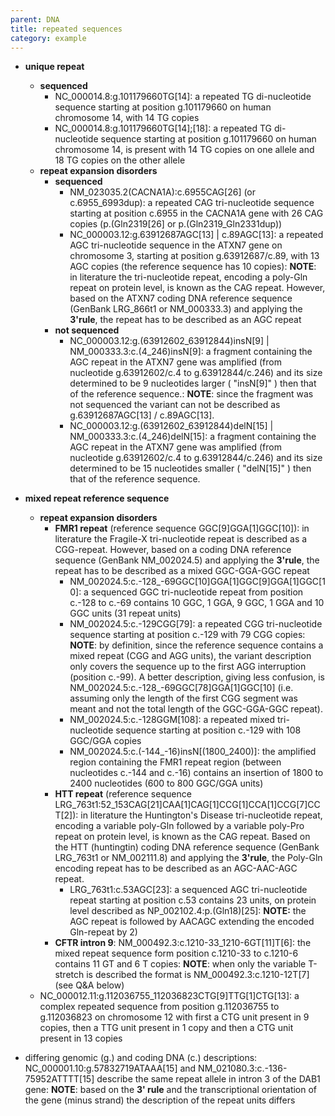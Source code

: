 ```yaml
---
parent: DNA
title: repeated sequences
category: example
---
```


* **unique repeat**
    * **sequenced**
        * NC\_000014.8:g.101179660TG[14]: a repeated TG di-nucleotide sequence starting at position g.101179660 on human chromosome 14, with 14 TG copies
        * NC\_000014.8:g.101179660TG[14];[18]: a repeated TG di-nucleotide sequence starting at position g.101179660 on human chromosome 14, is present with 14 TG copies on one allele and 18 TG copies on the other allele
    * **repeat expansion disorders**
        * **sequenced**
            * NM\_023035.2(CACNA1A):c.6955CAG[26]  (or c.6955_6993dup): a repeated CAG tri-nucleotide sequence starting at position c.6955 in the CACNA1A gene with 26 CAG copies (p.(Gln2319[26] or p.(Gln2319_Gln2331dup))
            * NC\_000003.12:g.63912687AGC[13] | c.89AGC[13]: a repeated AGC tri-nucleotide sequence in the ATXN7 gene on chromosome 3, starting at position g.63912687/c.89, with 13 AGC copies  (the reference sequence has 10 copies): **NOTE**:    in literature the tri-nucleotide repeat, encoding a poly-Gln repeat on protein level, is known as the CAG repeat. However, based on the ATXN7 coding DNA reference sequence (GenBank LRG_866t1 or NM\_000333.3) and applying the **3'rule**, the repeat has to be described as an AGC repeat
        * **not sequenced**
            * NC\_000003.12:g.(63912602\_63912844)insN[9] | NM\_000333.3:c.(4\_246)insN[9]: a fragment containing the AGC repeat in the ATXN7 gene was amplified (from nucleotide g.63912602/c.4 to g.63912844/c.246) and its size determined to be 9 nucleotides larger ( "insN[9]" ) then that of the reference sequence.: **NOTE**:    since the fragment was not sequenced the variant can not be described as g.63912687AGC[13] / c.89AGC[13].
            * NC\_000003.12:g.(63912602\_63912844)delN[15] | NM\_000333.3:c.(4\_246)delN[15]: a fragment containing the AGC repeat in the ATXN7 gene was amplified (from nucleotide g.63912602/c.4 to g.63912844/c.246) and its size determined to be 15 nucleotides smaller ( "delN[15]" ) then that of the reference sequence.
    
* **mixed repeat reference sequence**
    * **repeat expansion disorders**
        * **FMR1 repeat**  (reference sequence GGC[9]GGA[1]GGC[10]): in literature the Fragile-X tri-nucleotide repeat is described as a CGG-repeat. However, based on a coding DNA reference sequence (GenBank NM\_002024.5) and applying the **3'rule**, the repeat has to be described as a mixed GGC-GGA-GGC repeat
            * NM\_002024.5:c.-128\_-69GGC[10]GGA[1]GGC[9]GGA[1]GGC[10]: a sequenced GGC tri-nucleotide repeat from position c.-128 to c.-69 contains 10 GGC, 1 GGA, 9 GGC, 1 GGA and 10 GGC units (31 repeat units)
            * NM\_002024.5:c.-129CGG[79]: a repeated CGG tri-nucleotide sequence starting at position c.-129 with 79 CGG copies: **NOTE**:    by definition, since the reference sequence contains a mixed repeat (CGG and AGG units), the variant description only covers the sequence up to the first AGG interruption (position c.-99). A better description, giving less confusion, is NM\_002024.5:c.-128\_-69GGC[78]GGA[1]GGC[10] (i.e. assuming only the length of the first CGG segment was meant and not the total length of the GGC-GGA-GGC repeat).
            * NM\_002024.5:c.-128GGM[108]: a repeated mixed tri-nucleotide sequence starting at position c.-129 with 108 GGC/GGA copies
            * NM\_002024.5:c.(-144\_-16)insN[(1800\_2400)]: the amplified region containing the FMR1 repeat region (between nucleotides c.-144 and c.-16) contains an insertion of 1800 to 2400 nucleotides (600 to 800 GGC/GGA units)
        * **HTT repeat**  (reference sequence LRG\_763t1:52\_153CAG[21]CAA[1]CAG[1]CCG[1]CCA[1]CCG[7]CCT[2]): in literature the Huntington's Disease tri-nucleotide repeat, encoding a variable poly-Gln followed by a variable poly-Pro repeat on protein level, is known as the CAG repeat. Based on the HTT (huntingtin) coding DNA reference sequence (GenBank LRG\_763t1 or NM\_002111.8) and applying the **3'rule**, the Poly-Gln encoding repeat has to be described as an AGC-AAC-AGC repeat.
            * LRG\_763t1:c.53AGC[23]: a sequenced AGC tri-nucleotide repeat starting at position c.53 contains 23 units, on protein level described as NP\_002102.4:p.(Gln18)[25]: **NOTE:** the AGC repeat is followed by AACAGC extending the encoded Gln-repeat by 2)
        * **CFTR intron 9**: NM\_000492.3:c.1210-33\_1210-6GT[11]T[6]: the mixed repeat sequence form position c.1210-33 to c.1210-6 contains 11 GT and 6 T copies: **NOTE**:    when only the variable T-stretch is described the format is NM\_000492.3:c.1210-12T[7] (see Q&A below)
    * NC\_000012.11:g.112036755\_112036823CTG[9]TTG[1]CTG[13]: a complex repeated sequence from position g.112036755 to g.112036823 on chromosome 12 with first a CTG unit present in 9 copies, then a TTG unit present in 1 copy and then a CTG unit present in 13 copies
* differing genomic (g.) and coding DNA (c.) descriptions: NC\_000001.10:g.57832719ATAAA[15] and NM\_021080.3:c.-136-75952ATTTT[15] describe the same repeat allele in intron 3 of the DAB1 gene: **NOTE**:    based on the **3' rule** and the transcriptional orientation of the gene (minus strand) the description of the repeat units differs